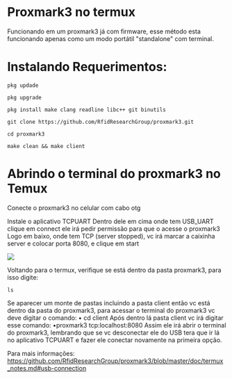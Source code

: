 # Proxmark3 no termux
Funcionando em um proxmark3 já com firmware, esse método esta funcionando apenas como um modo portátil "standalone" com terminal.

# Instalando Requerimentos:
```
pkg updade
```
```
pkg upgrade
```
```
pkg install make clang readline libc++ git binutils
```
```
git clone https://github.com/RfidResearchGroup/proxmark3.git
```
```
cd proxmark3
```
```
make clean && make client
```
# Abrindo o terminal do proxmark3 no Temux
Conecte o proxmark3 no celular com cabo otg

Instale o aplicativo TCPUART
Dentro dele em cima onde tem USB_UART clique em connect ele irá pedir permissão para que o acesse o proxmark3
Logo em baixo, onde tem TCP (server stopped), vc irá marcar a caixinha server e colocar porta 8080, e clique em start

<img src="img/Screenshot_2023-09-02-12-20-18-062_com.h ardcodedjoy.tcpuart.jpg">

Voltando para o termux, verifique se está dentro da pasta proxmark3, para isso digite:
```
ls
```
Se aparecer um monte de pastas incluindo a pasta client então vc está dentro da pasta do proxmark3, para acessar o terminal do proxmark3 vc deve digitar o comando:
• cd client
Após dentro lá pasta client vc irá digitar esse comando:
•proxmark3 tcp:localhost:8080
Assim ele irá abrir o terminal do proxmark3, lembrando que se vc desconectar ele do USB tera que ir lá no aplicativo TCPUART e fazer ele conectar novamente na primeira opção.

Para mais informações: https://github.com/RfidResearchGroup/proxmark3/blob/master/doc/termux_notes.md#usb-connection
